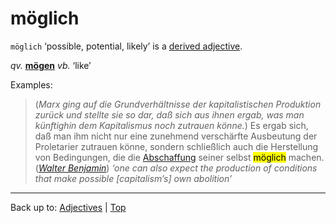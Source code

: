 # möglich

`möglich` ‘possible, potential, likely’ is a [derived adjective](../../derivedAdjectives.md).

*qv.* **[mögen](../../../verbs/m/moe/moegen.md)** *vb.* ‘like’

Examples:

> (*Marx ging auf die Grundverhältnisse der kapitalistischen Produktion zurück und stellte sie so dar, daß sich aus ihnen ergab, was man künftighin dem Kapitalismus noch zutrauen könne.*) Es ergab sich, daß man ihm nicht nur eine zunehmend verschärfte Ausbeutung der Proletarier zutrauen könne, sondern schließlich auch die Herstellung von Bedingungen, die die [Abschaffung](../../../nouns/a/ab/Abschaffung.md) seiner selbst <mark>möglich</mark> machen. (*[Walter Benjamin](../../../texts/WalterBenjamin/DasKunstWerk.md)*) *‘one can also expect the production of conditions that make possible \[capitalism’s\] own abolition’*

----

Back up to: [Adjectives](../../index.md) | [Top](../../../index.md)
